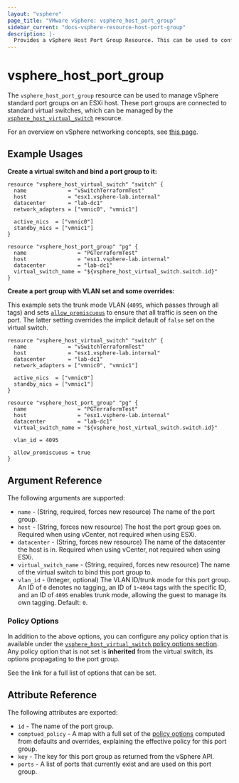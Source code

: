 ```yaml
---
layout: "vsphere"
page_title: "VMware vSphere: vsphere_host_port_group"
sidebar_current: "docs-vsphere-resource-host-port-group"
description: |-
  Provides a vSphere Host Port Group Resource. This can be used to configure port groups direct on an ESXi host.
---
```


# vsphere\_host\_port\_group

The `vsphere_host_port_group` resource can be used to manage vSphere standard
port groups on an ESXi host. These port groups are connected to standard
virtual switches, which can be managed by the
[`vsphere_host_virtual_switch`][host-virtual-switch] resource.

For an overview on vSphere networking concepts, see [this page][ref-vsphere-net-concepts].

[host-virtual-switch]: /docs/providers/vsphere/r/host_virtual_switch.html
[ref-vsphere-net-concepts]: https://docs.vmware.com/en/VMware-vSphere/6.5/com.vmware.vsphere.networking.doc/GUID-2B11DBB8-CB3C-4AFF-8885-EFEA0FC562F4.html

## Example Usages

**Create a virtual switch and bind a port group to it:**

```hcl
resource "vsphere_host_virtual_switch" "switch" {
  name             = "vSwitchTerraformTest"
  host             = "esx1.vsphere-lab.internal"
  datacenter       = "lab-dc1"
  network_adapters = ["vmnic0", "vmnic1"]

  active_nics  = ["vmnic0"]
  standby_nics = ["vmnic1"]
}

resource "vsphere_host_port_group" "pg" {
  name                = "PGTerraformTest"
  host                = "esx1.vsphere-lab.internal"
  datacenter          = "lab-dc1"
  virtual_switch_name = "${vsphere_host_virtual_switch.switch.id}"
}
```

**Create a port group with VLAN set and some overrides:**

This example sets the trunk mode VLAN (`4095`, which passes through all tags)
and sets
[`allow_promiscuous`](/docs/providers/vsphere/r/host_virtual_switch.html#allow_promiscuous)
to ensure that all traffic is seen on the port. The latter setting overrides
the implicit default of `false` set on the virtual switch.

```hcl
resource "vsphere_host_virtual_switch" "switch" {
  name             = "vSwitchTerraformTest"
  host             = "esx1.vsphere-lab.internal"
  datacenter       = "lab-dc1"
  network_adapters = ["vmnic0", "vmnic1"]

  active_nics  = ["vmnic0"]
  standby_nics = ["vmnic1"]
}

resource "vsphere_host_port_group" "pg" {
  name                = "PGTerraformTest"
  host                = "esx1.vsphere-lab.internal"
  datacenter          = "lab-dc1"
  virtual_switch_name = "${vsphere_host_virtual_switch.switch.id}"

  vlan_id = 4095

  allow_promiscuous = true
}
```

## Argument Reference

The following arguments are supported:

* `name` - (String, required, forces new resource) The name of the port group.
* `host` - (String, forces new resource) The host the port group goes on.
  Required when using vCenter, not required when using ESXi.
* `datacenter` - (String, forces new resource) The name of the datacenter the
  host is in. Required when using vCenter, not required when using ESXi.
* `virtual_switch_name` - (String, required, forces new resource) The name of
  the virtual switch to bind this port group to.
* `vlan_id` - (Integer, optional) The VLAN ID/trunk mode for this port group.
  An ID of `0` denotes no tagging, an ID of `1`-`4094` tags with the specific ID, and
  an ID of `4095` enables trunk mode, allowing the guest to manage its own
  tagging. Default: `0`.

### Policy Options

In addition to the above options, you can configure any policy option that is
available under the [`vsphere_host_virtual_switch` policy options
section][host-vswitch-policy-options].  Any policy option that is not set is
**inherited** from the virtual switch, its options propagating to the port
group.

See the link for a full list of options that can be set.

[host-vswitch-policy-options]: /docs/providers/vsphere/r/host_virtual_switch.html#policy-options

## Attribute Reference

The following attributes are exported:

* `id` - The name of the port group.
* `comptued_policy` - A map with a full set of the [policy
  options][host-vswitch-policy-options] computed from defaults and overrides,
  explaining the effective policy for this port group.
* `key` - The key for this port group as returned from the vSphere API.
* `ports` - A list of ports that currently exist and are used on this port group.
